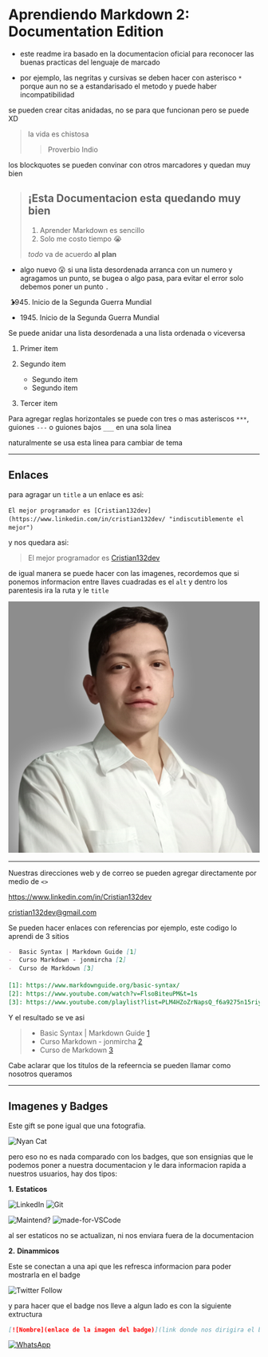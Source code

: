 # **Aprendiendo Markdown 2: Documentation Edition**

- este readme ira basado en la documentacion oficial para reconocer las buenas practicas del lenguaje de marcado

- por ejemplo, las negritas y cursivas se deben hacer con asterisco `*` porque aun no se a estandarisado el metodo y puede haber incompatibilidad

se pueden crear citas anidadas, no se para que funcionan pero se puede XD

> la vida es chistosa
>
> > Proverbio Indio

los blockquotes se pueden convinar con otros marcadores y quedan muy bien

> ## ¡Esta Documentacion esta quedando muy bien
>
> 1. Aprender Markdown es sencillo
> 2. Solo me costo tiempo :sob:
>
> _todo_ va de acuerdo **al plan**

- algo nuevo :open_mouth: si una lista desordenada arranca con un numero y agragamos un punto, se bugea o algo pasa, para evitar el error solo debemos poner un punto `.`

- 1945. Inicio de la Segunda Guerra Mundial

- 1945\. Inicio de la Segunda Guerra Mundial

Se puede anidar una lista desordenada a una lista ordenada o viceversa

1. Primer item
2. Segundo item
   - Segundo item
   - Segundo item

3. Tercer item

Para agregar reglas horizontales se puede con tres o mas asteriscos `***`, guiones `---` o guiones bajos `___` en una sola linea

naturalmente se usa esta linea para cambiar de tema

---

## Enlaces

para agragar un `title` a un enlace es asi:

`El mejor programador es [Cristian132dev](https://www.linkedin.com/in/cristian132dev/ "indiscutiblemente el mejor")`

y nos quedara asi:

> El mejor programador es [Cristian132dev](https://www.linkedin.com/in/cristian132dev/ "indiscutiblemente el mejor")

de igual manera se puede hacer con las imagenes, recordemos que si ponemos informacion entre llaves cuadradas es el `alt` y dentro los parentesis ira la ruta y le `title`

![Foto del Sujeto :sunglasses:](IMG_20220718_140517.jpg "Admiralo, es gratis!!!")

---

Nuestras direcciones web y de correo se pueden agregar directamente por medio de `<>`

<https://www.linkedin.com/in/Cristian132dev>

<cristian132dev@gmail.com>

Se pueden hacer enlaces con referencias por ejemplo, este codigo lo aprendi de 3 sitios

```markdown
-  Basic Syntax | Markdown Guide [1]
-  Curso Markdown - jonmircha [2]
-  Curso de Markdown [3]

[1]: https://www.markdownguide.org/basic-syntax/
[2]: https://www.youtube.com/watch?v=FlsoBiteuPM&t=1s
[3]: https://www.youtube.com/playlist?list=PLM4HZoZrNapsQ_f6a9275n15riyr-2AnQ
```

Y el resultado se ve asi

> - Basic Syntax | Markdown Guide [1]
> - Curso Markdown - jonmircha [2]
> - Curso de Markdown [3]

[1]: https://www.markdownguide.org/basic-syntax/
[2]: https://www.youtube.com/watch?v=FlsoBiteuPM&t=1s
[3]: https://www.youtube.com/playlist?list=PLM4HZoZrNapsQ_f6a9275n15riyr-2AnQ

Cabe aclarar que los titulos de la refeerncia se pueden llamar como nosotros queramos

---

## Imagenes y Badges

Este gift se pone igual que una fotografia.

![Nyan Cat](https://s3-eu-west-3.amazonaws.com/web-magazines/entornos/deployment/visavis/wp-content/uploads/2021/02/22165306/ddba22b-2fad9d00-1d3f-4ec8-a65d-199a09dfa4e1.gi "El mejor virus del mundo")

pero eso no es nada comparado con los badges, que son ensignias que le podemos poner a nuestra documentacion y le dara informacion rapida a nuestros usuarios, hay dos tipos:

**1.** **Estaticos**

![LinkedIn](https://img.shields.io/badge/linkedin-%230077B5.svg?style=for-the-badge&logo=linkedin&logoColor=white)   ![Git](https://img.shields.io/badge/git-%23F05033.svg?style=for-the-badge&logo=git&logoColor=white)

![Maintend?](https://img.shields.io/badge/Maintained%3F-yes-green.svg) ![made-for-VSCode](https://img.shields.io/badge/Made%20for-VSCode-1f425f.svg)

al ser estaticos no se actualizan, ni nos enviara fuera de la documentacion

**2.** **Dinammicos**

Este se conectan a una api que les refresca informacion para poder mostrarla en el badge

![Twitter Follow](https://img.shields.io/twitter/follow/Cristian132pro?style=social)

y para hacer que el badge nos lleve a algun lado es con la siguiente extructura

```markdown
[![Nombre](enlace de la imagen del badge)](link donde nos dirigira el badge)
```

[![WhatsApp](https://img.shields.io/badge/WhatsApp-25D366?style=for-the-badge&logo=whatsapp&logoColor=white)](https://wa.me/573115076487 "enlace")
